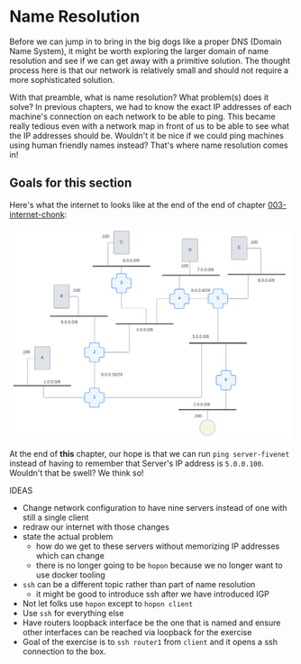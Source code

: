 # Name Resolution

Before we can jump in to bring in the big dogs like a proper DNS (Domain Name System), it might be worth exploring the larger domain of name resolution and see if we can get away with a primitive solution. The thought process here is that our network is relatively small and should not require a more sophisticated solution.

With that preamble, what is name resolution? What problem(s) does it solve? In previous chapters, we had to know the exact IP addresses of each machine's connection on each network to be able to ping. This became really tedious even with a network map in front of us to be able to see what the IP addresses should be. Wouldn't it be nice if we could ping machines using human friendly names instead? That's where name resolution comes in!

## Goals for this section

Here's what the internet to looks like at the end of the end of chapter [003-internet-chonk](../../../chapters/003-internet-chonk/):

![our-inter-network](../img/nr-getting-started.svg)


At the end of **this** chapter, our hope is that we can run `ping server-fivenet` instead of having to remember that Server's IP address is `5.0.0.100`. Wouldn't that be swell? We think so!

IDEAS
* Change network configuration to have nine servers instead of one with still a single client
* redraw our internet with those changes
* state the actual problem
  * how do we get to these servers without memorizing IP addresses which can change
  * there is no longer going to be `hopon` because we no longer want to use docker tooling
* `ssh` can be a different topic rather than part of name resolution
  * it might be good to introduce ssh after we have introduced IGP
* Not let folks use `hopon` except to `hopon client`
* Use `ssh` for everything else
* Have routers loopback interface be the one that is named and ensure other interfaces can be reached via loopback for the exercise
* Goal of the exercise is to `ssh router1` from `client` and it opens a ssh connection to the box.